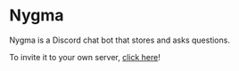 # Nygma

Nygma is a Discord chat bot that stores and asks questions.

To invite it to your own server, [click here](https://discord.com/api/oauth2/authorize?client_id=1085287280496869397&permissions=532576468048&scope=bot)!
